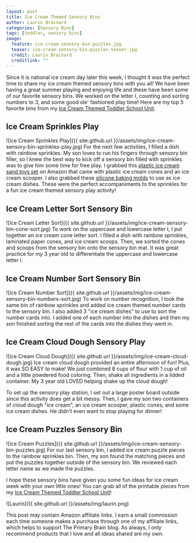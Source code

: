 ```yaml
---
layout: post
title: Ice Cream Themed Sensory Bins
author: Laurin Brainard
categories: [Sensory Bins]
tags: [toddler, sensory bins]
image:
  feature: ice-cream-sensory-bin-puzzles.jpg
  teaser: ice-cream-sensory-bin-puzzles-teaser.jpg
  credit: Laurin Brainard
  creditlink: ""
---
```

Since it is national ice cream day later this week, I thought it was the perfect time to share my ice cream themed sensory bins with you all! We have been having a great summer playing and enjoying life and these have been some of our favorite sensory bins. We worked on the letter I, counting and sorting numbers to 3, and some good ole' fashioned play time! Here are my top 5 favorite bins from my [Ice Cream Themed Toddler School Unit](https://www.teacherspayteachers.com/Product/Toddler-Lesson-Plans-Ice-Cream-Themed-Lessons-4635846?utm_source=My%20Blog&utm_campaign=Ice%20Cream%20Sensory%20Bins%20Blog%20Post).

## Ice Cream Sprinkles Play
![Ice Cream Sprinkles Play]({{ site.github.url }}/assets/img/ice-cream-sensory-bin-sprinkles-play.jpg)
For the next few activities, I filled a dish with rainbow sprinkles. My son loves to run his fingers through sensory bin filler, so I knew the best way to kick off a sensory bin filled with sprinkles was to give him some time for free play. I grabbed this [plastic ice cream sand toys set](https://www.amazon.com/gp/product/B07D7PS7T7/ref=as_li_tl?ie=UTF8&camp=1789&creative=9325&creativeASIN=B07D7PS7T7&linkCode=as2&tag=theprimarybra-20&linkId=2f3a2cff38379c8a29f7a5a15c809dd4) on Amazon that came with plastic ice cream cones and an ice cream scooper. I also grabbed these [silicone baking molds](https://www.amazon.com/gp/product/B01KWTGAVQ/ref=as_li_tl?ie=UTF8&camp=1789&creative=9325&creativeASIN=B01KWTGAVQ&linkCode=as2&tag=theprimarybra-20&linkId=63db0fa81f228cf428a3653e81f70c96) to use as ice cream dishes. These were the perfect accompaniments to the sprinkles for a fun ice cream themed sensory play activity! 

## Ice Cream Letter Sort Sensory Bin
![Ice Cream Letter Sort]({{ site.github.url }}/assets/img/ice-cream-sensory-bin-cone-sort.jpg)
To work on the uppercase and lowercase letter I, I put together an ice cream cone letter sort. I filled a dish with rainbow sprinkles, laminated paper cones, and ice cream scoops. Then, we sorted the cones and scoops from the sensory bin onto the sensory bin mat. It was great practice for my 3 year old to differentiate the uppercase and lowercase letter I.

## Ice Cream Number Sort Sensory Bin
![Ice Cream Number Sort]({{ site.github.url }}/assets/img/ice-cream-sensory-bin-numbers-sort.jpg)
To work on number recognition, I took the same bin of rainbow sprinkles and added ice cream themed number cards to the sensory bin. I also added 3 "ice cream dishes" to use to sort the number cards into. I added one of each number into the dishes and then my son finished sorting the rest of the cards into the dishes they went in. 

## Ice Cream Cloud Dough Sensory Play
![Ice Cream Cloud Dough]({{ site.github.url }}/assets/img/ice-cream-cloud-dough.jpg)
Ice cream cloud dough provided an entire afternoon of fun! Plus, it was SO EASY to make! We just combined 8 cups of flour with 1 cup of oil and a little powdered food coloring. Then, shake all ingredients in a lidded container. My 3 year old LOVED helping shake up the cloud dough! 

To set up the sensory play station, I set out a large poster board outside since this activity does get a bit messy. Then, I gave my son two containers of cloud dough "ice cream", an ice cream scooper, plastic cones, and some ice cream dishes.  He didn't even want to stop playing for dinner!

## Ice Cream Puzzles Sensory Bin
![Ice Cream Puzzles]({{ site.github.url }}/assets/img/ice-cream-sensory-bin-puzzles.jpg)
For our last sensory bin, I added ice cream puzzle pieces to the rainbow sprinkles bin. Then, my son found the matching pieces and put the puzzles together outside of the sensory bin. We reviewed each letter name as we made the puzzles. 

I hope these sensory bins have given you some fun ideas for ice cream week with your own little ones! You can grab all of the printable pieces from my [Ice Cream Themed Toddler School Unit](https://www.teacherspayteachers.com/Product/Toddler-Lesson-Plans-Ice-Cream-Themed-Lessons-4635846?utm_source=My%20Blog&utm_campaign=Ice%20Cream%20Sensory%20Bins%20Blog%20Post)! 

![Laurin]({{ site.github.url }}/assets/img/laurin.png)

This post may contain Amazon affiliate links. I earn a small commission each time someone makes a purchase through one of my affiliate links, which helps to support The Primary Brain blog. As always, I only recommend products that I love and all ideas shared are my own. 